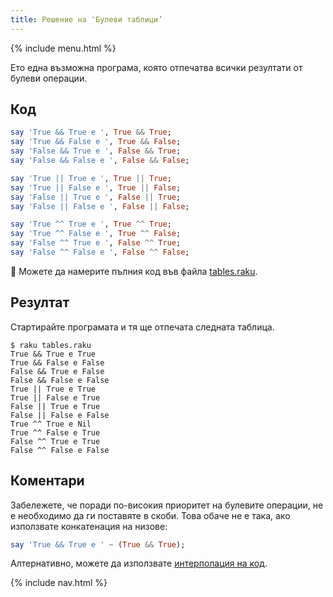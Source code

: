 ```yaml
---
title: Решение на 'Булеви таблици’
---
```


{% include menu.html %}

Ето една възможна програма, която отпечатва всички резултати от булеви операции.

## Код

```raku
say 'True && True е ', True && True; 
say 'True && False е ', True && False;
say 'False && True е ', False && True;
say 'False && False е ', False && False;

say 'True || True е ', True || True; 
say 'True || False е ', True || False;
say 'False || True е ', False || True;
say 'False || False е ', False || False;

say 'True ^^ True е ', True ^^ True; 
say 'True ^^ False е ', True ^^ False;
say 'False ^^ True е ', False ^^ True;
say 'False ^^ False е ', False ^^ False;
```

🦋 Можете да намерите пълния код във файла [tables.raku](https://github.com/ash/raku-course/blob/master/exercises/booleans/tables.raku).

## Резултат

Стартирайте програмата и тя ще отпечата следната таблица.

```console
$ raku tables.raku
True && True е True
True && False е False
False && True е False
False && False е False
True || True е True
True || False е True
False || True е True
False || False е False
True ^^ True е Nil
True ^^ False е True
False ^^ True е True
False ^^ False е False
```

## Коментари

Забележете, че поради по-високия приоритет на булевите операции, не е необходимо да ги поставяте в скоби. Това обаче не е така, ако използвате конкатенация на низове:

```raku
say 'True && True е ' ~ (True && True);
```

Алтернативно, можете да използвате [интерполация на код](/bg/essentials/strings/code-interpolation).

{% include nav.html %}